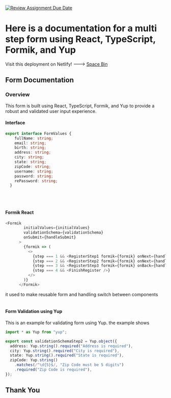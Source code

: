 [![Review Assignment Due Date](https://classroom.github.com/assets/deadline-readme-button-22041afd0340ce965d47ae6ef1cefeee28c7c493a6346c4f15d667ab976d596c.svg)](https://classroom.github.com/a/aNIKLVFm)

# Here is a documentation for a multi step form using React, TypeScript, Formik, and Yup

Visit this deployment on Netlify! ---> [Space Bin](https://spacebin.netlify.app)

## Form Documentation
### Overview
This form is built using React, TypeScript, Formik, and Yup to provide a robust and validated user input experience.

#### Interface
``` typescript
export interface FormValues {
    fullName: string;
    email: string;
    birth: string;
    address: string;
    city: string;
    state: string;
    zipCode: string;
    username: string;
    password: string;
    rePassword: string;
  }
  ```
  <br><br>

  #### Formik React
  ``` typescript
  <Formik
          initialValues={initialValues}
          validationSchema={validationSchema}
          onSubmit={handleSubmit}
        >
          {formik => (
            <>
              {step === 1 && <RegisterStep1 formik={formik} onNext={handleNext} />}
              {step === 2 && <RegisterStep2 formik={formik} onNext={handleNext} onBack={handleBack} />}
              {step === 3 && <RegisterStep3 formik={formik} onBack={handleBack} onSubmit={handleSubmit}/>}
              {step === 4 && <FinishRegister />}
            </>
          )}
        </Formik>
```
it used to make reusable form and handling switch between components
<br> <br>

#### Form Validation using Yup
This is an example for validating form using Yup. the example shows 
``` typescript
import * as Yup from "yup";

export const validationSchemaStep2 = Yup.object({
  address: Yup.string().required("Address is required"),
  city: Yup.string().required("City is required"),
  state: Yup.string().required("State is required"),
  zipCode: Yup.string()
    .matches(/^\d{5}$/, "Zip Code must be 5 digits")
    .required("Zip Code is required"),
});
```

## Thank You